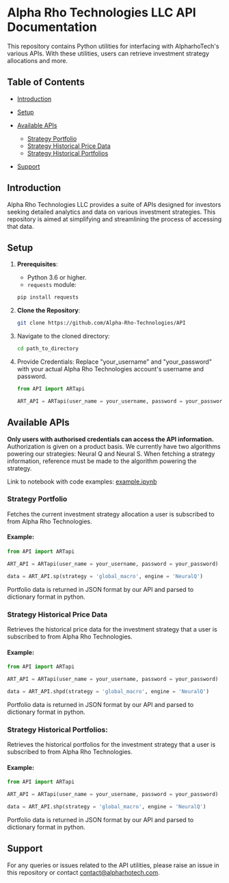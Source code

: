 # Alpha Rho Technologies LLC API Documentation

This repository contains Python utilities for interfacing with AlpharhoTech's various APIs. With these utilities, users can retrieve investment strategy allocations and more.

## Table of Contents

- [Introduction](#introduction)

- [Setup](#setup)

- [Available APIs](#available-apis)
    - [Strategy Portfolio](#strategy-portfolio)
    - [Strategy Historical Price Data](#strategy-historical-price-data)
    - [Strategy Historical Portfolios](#strategy-historical-portfolios)

- [Support](#support)

## Introduction

Alpha Rho Technologies LLC provides a suite of APIs designed for investors seeking detailed analytics and data on various investment strategies. This repository is aimed at simplifying and streamlining the process of accessing that data.

## Setup

1. **Prerequisites**:

    - Python 3.6 or higher.
    - `requests` module:
    ```bash
    pip install requests
    ```

2. **Clone the Repository**:

    ```bash
    git clone https://github.com/Alpha-Rho-Technologies/API
    ```

3. Navigate to the cloned directory:

    ```bash
    cd path_to_directory
    ```

4. Provide Credentials:
Replace "your_username" and "your_password" with your actual Alpha Rho Technologies account's username and password.
    ```python
    from API import ARTapi

    ART_API = ARTapi(user_name = your_username, password = your_password)
    ```

## Available APIs
**Only users with authorised credentials can access the API information.**
Authorization is given on a product basis. We currently have two algorithms powering our strategies: Neural Q and Neural S. When fetching a strategy information, reference must be made to the algorithm powering the strategy.

Link to notebook with code examples: [example.ipynb](notebooks/example.ipynb)

### Strategy Portfolio
Fetches the current investment strategy allocation a user is subscribed to from Alpha Rho Technologies. 

#### Example:
```python
from API import ARTapi

ART_API = ARTapi(user_name = your_username, password = your_password)

data = ART_API.sp(strategy = 'global_macro', engine = 'NeuralQ')
```
Portfolio data is returned in JSON format by our API and parsed to dictionary format in python.

### Strategy Historical Price Data
Retrieves the historical price data for the investment strategy that a user is subscribed to from Alpha Rho Technologies.

#### Example:
```python
from API import ARTapi

ART_API = ARTapi(user_name = your_username, password = your_password)

data = ART_API.shpd(strategy = 'global_macro', engine = 'NeuralQ')
```
Portfolio data is returned in JSON format by our API and parsed to dictionary format in python.

### Strategy Historical Portfolios:
Retrieves the historical portfolios for the investment strategy that a user is subscribed to from Alpha Rho Technologies.

#### Example:
```python
from API import ARTapi

ART_API = ARTapi(user_name = your_username, password = your_password)

data = ART_API.shp(strategy = 'global_macro', engine = 'NeuralQ')
```
Portfolio data is returned in JSON format by our API and parsed to dictionary format in python.

## Support
For any queries or issues related to the API utilities, please raise an issue in this repository or contact contact@alpharhotech.com.


